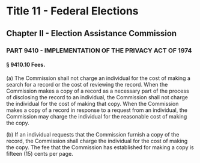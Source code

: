 
# Title 11 - Federal Elections
## Chapter II - Election Assistance Commission
### PART 9410 - IMPLEMENTATION OF THE PRIVACY ACT OF 1974
#### § 9410.10 Fees.

(a) The Commission shall not charge an individual for the cost of making a search for a record or the cost of reviewing the record. When the Commission makes a copy of a record as a necessary part of the process of disclosing the record to an individual, the Commission shall not charge the individual for the cost of making that copy. When the Commission makes a copy of a record in response to a request from an individual, the Commission may charge the individual for the reasonable cost of making the copy.

(b) If an individual requests that the Commission furnish a copy of the record, the Commission shall charge the individual for the cost of making the copy. The fee that the Commission has established for making a copy is fifteen (15) cents per page.
